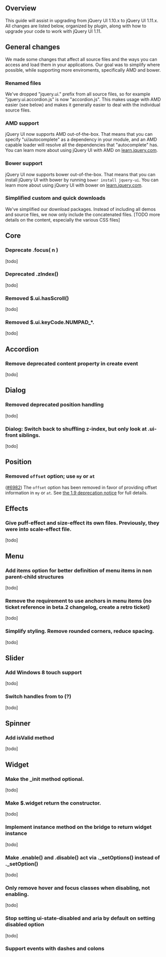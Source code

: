 <script>{
	"title": "jQuery UI 1.11 Upgrade Guide",
	"toc": true
}</script>

## Overview

This guide will assist in upgrading from jQuery UI 1.10.x to jQuery UI 1.11.x.
All changes are listed below, organized by plugin, along with how to upgrade
your code to work with jQuery UI 1.11.

## General changes

We made some changes that affect all source files and the ways you can access and load them in your applications. Our goal was to simplify where possible, while supporting more enviroments, specifically AMD and bower.

### Renamed files

We've dropped "jquery.ui." prefix from all source files, so for example "jquery.ui.accordion.js" is now "accordion.js". This makes usage with AMD easier (see below) and makes it generally easier to deal with the individual source files.

### AMD support

jQuery UI now supports AMD out-of-the-box. That means that you can specify "ui/autocomplete" as a dependency in your module, and an AMD capable loader will resolve all the dependencies that "autocomplete" has. You can learn more about using jQuery UI with AMD on [learn.jquery.com](http://learn.jquery.com/jquery-ui/environments/amd/).

### Bower support

jQuery UI now supports bower out-of-the-box. That means that you can install jQuery UI with bower by running `bower install jquery-ui`. You can learn more about using jQuery UI with bower on [learn.jquery.com](http://learn.jquery.com/jquery-ui/environments/bower/).

### Simplified custom and quick downloads

We've simplified our download packages. Instead of including all demos and source files, we now only include the concatenated files. [TODO more details on the content, especially the various CSS files]


## Core

### Deprecate .focus( n )

[todo]

### Deprecated .zIndex()

[todo]

### Removed $.ui.hasScroll()

[todo]

### Removed $.ui.keyCode.NUMPAD_*.

[todo]


## Accordion

### Remove deprecated content property in create event

[todo]


## Dialog

### Removed deprecated position handling

[todo]

### Dialog: Switch back to shuffling z-index, but only look at .ui-front siblings.

[todo]


## Position

### Removed `offset` option; use `my` or `at`

([#6982](http://bugs.jqueryui.com/ticket/6982))
The `offset` option has been removed in favor of providing offset information in
`my` or `at`.
See [the 1.9 deprecation notice](http://jqueryui.com/upgrade-guide/1.9/#deprecated-offset-option-merged-into-my-and-at) for full details.


## Effects

### Give puff-effect and size-effect its own files. Previously, they were into scale-effect file.

[todo]

## Menu

### Add items option for better definition of menu items in non parent-child structures

[todo]

### Remove the requirement to use anchors in menu items (no ticket reference in beta.2 changelog, create a retro ticket)

[todo]

### Simplify styling. Remove rounded corners, reduce spacing.

[todo]


## Slider

### Add Windows 8 touch support

[todo]

### Switch handles from to (?)

[todo]


## Spinner

### Add isValid method

[todo]


## Widget

### Make the _init method optional.

[todo]

### Make $.widget return the constructor.

[todo]

### Implement instance method on the bridge to return widget instance

[todo]

### Make .enable() and .disable() act via ._setOptions() instead of ._setOption()

[todo]

### Only remove hover and focus classes when disabling, not enabling.

[todo]

### Stop setting ui-state-disabled and aria by default on setting disabled option

[todo]

### Support events with dashes and colons
